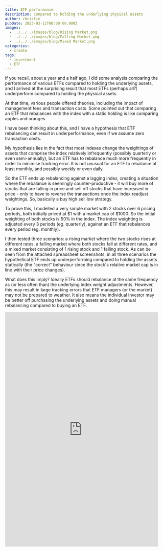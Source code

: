 ```yaml
---
title: ETF performance
description: Compared to holding the underlying physical assets
author: christie
pubDate: 2023-03-11T00:00:00.000Z
images:
  - ../../../images/blog/Rising Market.png
  - ../../../images/blog/Falling Market.png
  - ../../../images/blog/Mixed Market.png
categories:
  - create
tags:
  - investment
  - ETF
---
```


If you recall, about a year and a half ago, I did some analysis comparing the performance of various ETFs compared to holding the underlying assets, and I arrived at the surprising result that most ETFs (perhaps all?) underperform compared to holding the physical assets.

At that time, various people offered theories, including the impact of management fees and transaction costs. Some pointed out that comparing an ETF that rebalances with the index with a static holding is like comparing apples and oranges.

I have been thinking about this, and I have a hypothesis that ETF rebalancing can result in underperformance, even if we assume zero transaction costs.

My hypothesis lies in the fact that most indexes change the weightings of assets that comprise the index relatively infrequently (possibly quarterly or even semi-annually), but an ETF has to rebalance much more frequently in order to minimise tracking error. It is not unusual for an ETF to rebalance at least monthly, and possibly weekly or even daily.

So the ETF ends up rebalancing against a lagging index, creating a situation where the rebalance is seemingly counter-productive - it will buy more of stocks that are falling in price and sell off stocks that have increased in price - only to have to reverse the transactions once the index readjust weightings. So, basically a buy high sell low strategy.

To prove this, I modelled a very simple market with 2 stocks over 6 pricing periods, both initially priced at $1 with a market cap of $1000. So the initial weighting of both stocks is 50% in the index. The index weighting is adjusted every 3 periods (eg. quarterly), against an ETF that rebalances every period (eg. monthly).

I then tested three scenarios: a rising market where the two stocks rises at different rates, a falling market where both stocks fall at different rates, and a mixed market consisting of 1 rising stock and 1 falling stock. As can be seen from the attached spreadsheet screenshots, in all three scenarios the hypothetical ETF ends up underperforming compared to holding the assets statically (the "correct" behaviour since the stock's relative market cap is in line with their price changes).

What does this imply? Ideally ETFs should rebalance at the same frequency as (or less often than) the underlying index weight adjustments. However, this may result in large tracking errors that ETF managers (or the market) may not be prepared to weather. It also means the individual investor may be better off purchasing the underlying assets and doing manual rebalancing compared to buying an ETF.

<iframe src="https://www.facebook.com/plugins/post.php?href=https%3A%2F%2Fwww.facebook.com%2Fchris1.tham%2Fposts%2Fpfbid02JP1qUD8ZPJgPTEu26JJZQiA8qM1R33tN4NnU1jTdRErm4dAGKQwwfJ4u4owYUcvRl&show_text=true&width=500" width="500" height="767" style="border:none;overflow:hidden" scrolling="no" frameborder="0" allowfullscreen="true" allow="autoplay; clipboard-write; encrypted-media; picture-in-picture; web-share"></iframe>
